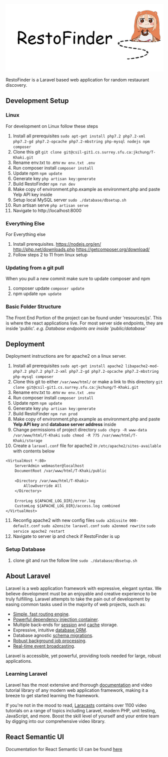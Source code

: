 <p align="center"><img src="banner.jpg"></p>

RestoFinder is a Laravel based web application for random restaurant discovery.

## Development Setup
### Linux
For development on Linux follow these steps
1. Install all prerequisites
```sudo apt-get install php7.2 php7.2-xml php7.2-gd php7.2-opcache php7.2-mbstring php-mysql nodejs npm composer```
2. Clone this git
```git clone git@csil-git1.cs.surrey.sfu.ca:jkchung/T-Khaki.git```
3. Rename env.txt to .env
```mv env.txt .env```
4. Run composer install
```composer install```
5. Update npm
```npm update```
6. Generate key
```php artisan key:generate```
7. Build RestoFinder
```npm run dev```
8. Make copy of environment.php.example as environment.php and paste Yelp API key inside
9. Setup local MySQL server
```sudo ./database/dbsetup.sh``` 
10. Run artisan serve
```php artisan serve```
11. Navigate to http://localhost:8000

### Everything Else
For Everything else
1. Install prerequisites. 
https://nodejs.org/en/
http://php.net/downloads.php
https://getcomposer.org/download/
2. Follow steps 2 to 11 from linux setup

### Updating from a git pull
When you pull a new commit make sure to update composer and npm
1. composer update
```composer update```
2. npm update
```npm update```

### Basic Folder Structure
The Front End Portion of the project can be found under 'resources/js'. This is where the react applications live.
For most server side endpoints, they are inside 'public'.
*e.g. Database endpoints are inside 'public/database'*

## Deployment
Deployment instructions are for apache2 on a linux server.
1. Install all prerequisites
```sudo apt-get install apache2 libapache2-mod-php7.2 php7.2 php7.2-xml php7.2-gd php7.2-opcache php7.2-mbstring php-mysql composer```
2. Clone this git to either ```/var/www/html/``` or make a link to this directory
```git clone git@csil-git1.cs.surrey.sfu.ca:jkchung/T-Khaki.git```
3. Rename env.txt to .env
```mv env.txt .env```
4. Run composer install
```composer install```
5. Update npm
```npm update```
6. Generate key
```php artisan key:generate```
7. Build RestoFinder
```npm run prod```
8. Make copy of environment.php.example as environment.php and paste **Yelp API key** and **database server address** inside
9. Change permissions of project directory
```sudo chgrp -R www-data /var/www/html/T-Khaki```
```sudo chmod -R 775 /var/www/html/T-Khaki/storage```
10. Create a ```laravel.conf``` file for apache2 in ```/etc/apache2/sites-available``` with contents below
```
<VirtualHost *:80>
    ServerAdmin webmaster@localhost
    DocumentRoot /var/www/html/T-Khaki/public

    <Directory /var/www/html/T-Khaki>
        AllowOverride All
    </Directory>

    ErrorLog ${APACHE_LOG_DIR}/error.log
    CustomLog ${APACHE_LOG_DIR}/access.log combined
</VirtualHost>
```
11. Reconfig apache2 with new config files
```sudo a2dissite 000-default.conf```
```sudo a2ensite laravel.conf```
```sudo a2enmod rewrite```
```sudo service apache2 restart```
12. Navigate to server ip and check if RestoFinder is up

### Setup Database
1. clone git and run the follow line
```sudo ./database/dbsetup.sh```

## About Laravel

Laravel is a web application framework with expressive, elegant syntax. We believe development must be an enjoyable and creative experience to be truly fulfilling. Laravel attempts to take the pain out of development by easing common tasks used in the majority of web projects, such as:

- [Simple, fast routing engine](https://laravel.com/docs/routing).
- [Powerful dependency injection container](https://laravel.com/docs/container).
- Multiple back-ends for [session](https://laravel.com/docs/session) and [cache](https://laravel.com/docs/cache) storage.
- Expressive, intuitive [database ORM](https://laravel.com/docs/eloquent).
- Database agnostic [schema migrations](https://laravel.com/docs/migrations).
- [Robust background job processing](https://laravel.com/docs/queues).
- [Real-time event broadcasting](https://laravel.com/docs/broadcasting).

Laravel is accessible, yet powerful, providing tools needed for large, robust applications.

### Learning Laravel

Laravel has the most extensive and thorough [documentation](https://laravel.com/docs) and video tutorial library of any modern web application framework, making it a breeze to get started learning the framework.

If you're not in the mood to read, [Laracasts](https://laracasts.com) contains over 1100 video tutorials on a range of topics including Laravel, modern PHP, unit testing, JavaScript, and more. Boost the skill level of yourself and your entire team by digging into our comprehensive video library.

## React Semantic UI

Documentation for React Semantic UI can be found [here](https://react.semantic-ui.com/)